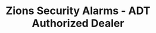 ---
title: "Zions Security Alarms - ADT Authorized Dealer"
url: /orange/zions-security-alarms-adt-authorized-dealer/
shop: electronics
---